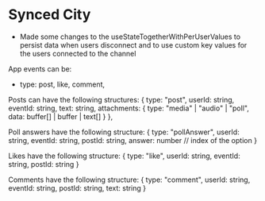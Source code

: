 # Synced City

- Made some changes to the useStateTogetherWithPerUserValues to persist data when users disconnect and to use custom key values for the users connected to the channel

App events can be:
 - type: post, like, comment,

Posts can have the following structures:
{
  type: "post",
  userId: string,
  eventId: string,
  text: string,
  attachments: {
    type: "media" | "audio" | "poll",
    data: buffer[] | buffer | text[]
  }
},

Poll answers have the following structure:
{
  type: "pollAnswer",
  userId: string,
  eventId: string,
  postId: string,
  answer: number // index of the option
}

Likes have the following structure:
{
  type: "like",
  userId: string,
  eventId: string,
  postId: string
}

Comments have the following structure:
{
  type: "comment",
  userId: string,
  eventId: string,
  postId: string,
  text: string
}
